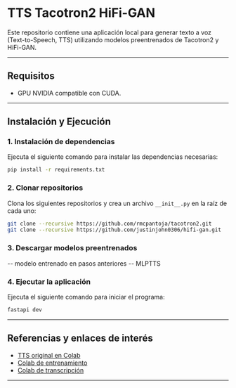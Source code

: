 # TTS Tacotron2 HiFi-GAN

Este repositorio contiene una aplicación local para generar texto a voz (Text-to-Speech, TTS) utilizando modelos preentrenados de Tacotron2 y HiFi-GAN.

---

## Requisitos

- GPU NVIDIA compatible con CUDA.

---

## Instalación y Ejecución

### 1. Instalación de dependencias

Ejecuta el siguiente comando para instalar las dependencias necesarias:

```bash
pip install -r requirements.txt
```

### 2. Clonar repositorios

Clona los siguientes repositorios y crea un archivo `__init__.py` en la raíz de cada uno:

```bash
git clone --recursive https://github.com/rmcpantoja/tacotron2.git
git clone --recursive https://github.com/justinjohn0306/hifi-gan.git
```

### 3. Descargar modelos preentrenados

-- modelo entrenado en pasos anteriores
-- MLPTTS

### 4. Ejecutar la aplicación

Ejecuta el siguiente comando para iniciar el programa:

```bash
fastapi dev
```

---

## Referencias y enlaces de interés

- [TTS original en Colab](https://colab.research.google.com/drive/1lRGlbiK2wUCm07BKIhjV3dKej7jV0s1y?usp=sharing#scrollTo=dLqNA_gpvVEu)
- [Colab de entrenamiento](https://colab.research.google.com/drive/1y1f4UOAkdYzDttUWEG0ri0E-3hE4wq4Q?usp=sharing)
- [Colab de transcripción](https://colab.research.google.com/drive/179oopKDixj00hjkJmtQ-UWTYZ4xT9cZj?usp=sharing)

---
